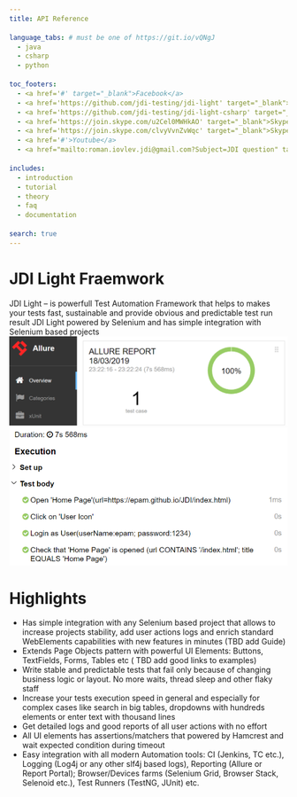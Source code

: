 ```yaml
---
title: API Reference

language_tabs: # must be one of https://git.io/vQNgJ
  - java
  - csharp
  - python
  
toc_footers:
  - <a href='#' target="_blank">Facebook</a>
  - <a href='https://github.com/jdi-testing/jdi-light' target="_blank">Java Github</a>
  - <a href='https://github.com/jdi-testing/jdi-light-csharp' target="_blank">C# Github</a>
  - <a href='https://join.skype.com/u2Cel0MWHkAO' target="_blank">Skype EN</a>
  - <a href='https://join.skype.com/clvyVvnZvWqc' target="_blank">Skype RU</a>
  - <a href='#'>Youtube</a>
  - <a href="mailto:roman.iovlev.jdi@gmail.com?Subject=JDI question" target="_blank">Send Mail</a>

includes:
  - introduction
  - tutorial
  - theory
  - faq
  - documentation

search: true
---
```


# JDI Light Fraemwork
JDI Light – is powerfull Test Automation Framework that helps to makes your tests fast, sustainable and provide obvious and predictable test run result
JDI Light powered by Selenium and has simple integration with Selenium based projects
![Allure Report](images/intro/allure-report.png)
![Allure Log](images/intro/allure-report-log.png)

# Highlights
- Has simple integration with any Selenium based project that allows to increase projects stability, add user actions logs and enrich standard WebElements capabilities with new features in minutes (TBD add Guide)
- Extends Page Objects pattern with powerful UI Elements: Buttons, TextFields, Forms, Tables etc ( TBD add good links to examples)
- Write stable and predictable tests that fail only because of changing business logic or layout. No more waits, thread sleep and other flaky staff
- Increase your tests execution speed in general and especially for complex cases like search in big tables, dropdowns with hundreds elements or enter text with thousand lines
- Get detailed logs and good reports of all user actions with no effort
- All UI elements has assertions/matchers that powered by Hamcrest and wait expected condition during timeout
- Easy integration with all modern Automation tools: CI (Jenkins, TC etc.), Logging (Log4j or any other slf4j based logs), Reporting (Allure or Report Portal); Browser/Devices farms (Selenium Grid, Browser Stack, Selenoid etc.), Test Runners (TestNG, JUnit) etc.
